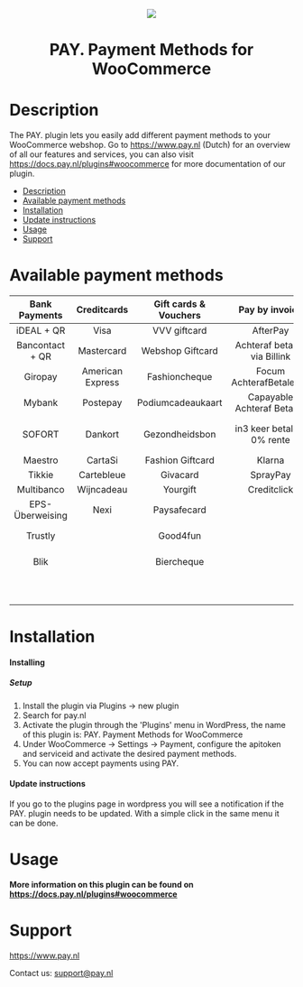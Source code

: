 <p align="center">
    <img src="https://www.pay.nl/uploads/1/brands/main_logo.png" />
  </p>
  <h1 align="center">PAY. Payment Methods for WooCommerce</h1>
  
  # Description
  
  The PAY. plugin lets you easily add different payment methods to your WooCommerce webshop. Go to https://www.pay.nl (Dutch) for an overview of all our features and services, you can also visit https://docs.pay.nl/plugins#woocommerce for more documentation of our plugin.
  
  - [Description](#description)
  - [Available payment methods](#available-payment-methods)
  - [Installation](#installation)
  - [Update instructions](#update-instructions)
  - [Usage](#usage)
  - [Support](#support)
  
  # Available payment methods
  
  Bank Payments  |   Creditcards    | Gift cards & Vouchers | Pay by invoice | Others | 
  :-----------: |:----------------:| :-----------: | :-----------: | :-----------: |
  iDEAL + QR |       Visa       | VVV giftcard | AfterPay | Paypal
  Bancontact + QR |    Mastercard    | Webshop Giftcard | Achteraf betalen via Billink | Wechat Pay
  Giropay | American Express | Fashioncheque | Focum AchterafBetalen.nl | Amazon Pay
  Mybank |     Postepay     | Podiumcadeaukaart | Capayable Achteraf Betalen | Cashly
  SOFORT |     Dankort      | Gezondheidsbon | in3 keer betalen, 0% rente | Instore payments (PIN)
  Maestro |     CartaSi      | Fashion Giftcard | Klarna | Przelewy24
  Tikkie |    Cartebleue    | Givacard | SprayPay | Apple Pay
  Multibanco |    Wijncadeau    | Yourgift | Creditclick | Payconiq
  EPS-Überweising |       Nexi       | Paysafecard |  | Alipay
  Trustly |                  | Good4fun  |  | Phone payments
  Blik |                  | Biercheque |  | Manual transfer
   |  |                  |  |  | Incasso
   |  |                  |  |  | Google Pay
  
  # Installation
  #### Installing
  
  
  ##### Setup
  
  1. Install the plugin via Plugins -> new plugin
  2. Search for pay.nl
  3. Activate the plugin through the 'Plugins' menu in WordPress, the name of this plugin is: PAY. Payment Methods for WooCommerce
  4. Under WooCommerce -> Settings -> Payment, configure the apitoken and serviceid and activate the desired payment methods.
  5. You can now accept payments using PAY.
  
  #### Update instructions

  If you go to the plugins page in wordpress you will see a notification if the PAY. plugin needs to be updated. With a simple click in the same menu it can be done.
  
  # Usage
  
  **More information on this plugin can be found on https://docs.pay.nl/plugins#woocommerce**
  
  # Support
  https://www.pay.nl
  
  Contact us: support@pay.nl
